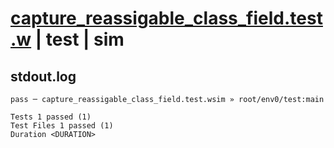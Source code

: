 # [capture_reassigable_class_field.test.w](../../../../../examples/tests/valid/capture_reassigable_class_field.test.w) | test | sim

## stdout.log
```log
pass ─ capture_reassigable_class_field.test.wsim » root/env0/test:main
 
Tests 1 passed (1)
Test Files 1 passed (1)
Duration <DURATION>
```

